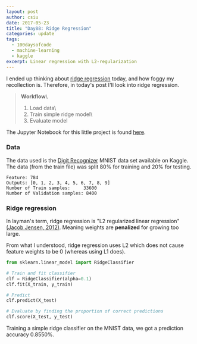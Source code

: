 ```yaml
---
layout: post
author: csiu
date: 2017-05-23
title: "Day88: Ridge Regression"
categories: update
tags:
  - 100daysofcode
  - machine-learning
  - kaggle
excerpt: Linear regression with L2-regularization
---
```


I ended up thinking about [ridge regression](https://en.wikipedia.org/wiki/Tikhonov_regularization) today, and how foggy my recollection is. Therefore, in today's post I'll look into ridge regression.

> **Workflow**\\
> 1. Load data\\
> 2. Train simple ridge model\\
> 3. Evaluate model


The Jupyter Notebook for this little project is found [here](https://nbviewer.jupyter.org/github/csiu/kaggle/blob/master/digit_recognizer/day88-ridge.ipynb).

### Data

The data used is the [Digit Recognizer](https://www.kaggle.com/c/digit-recognizer/data) MNIST data set available on Kaggle. The data (from the train file) was split 80% for training and 20% for testing.

    Feature: 784
    Outputs: [0, 1, 2, 3, 4, 5, 6, 7, 8, 9]
    Number of Train samples:     33600
    Number of Validation samples: 8400

### Ridge regression

In layman's term, ridge regression is "L2 regularized linear regression" [(Jacob Jensen, 2012)](https://www.quora.com/What-is-Ridge-Regression-in-laymans-terms).
Meaning weights are **penalized** for growing too large.

From what I understood, ridge regression uses L2 which does not cause feature weights to be 0 (whereas using L1 does).

```python
from sklearn.linear_model import RidgeClassifier

# Train and fit classifier
clf = RidgeClassifier(alpha=0.1)
clf.fit(X_train, y_train)

# Predict
clf.predict(X_test)

# Evaluate by finding the proportion of correct predictions
clf.score(X_test, y_test)
```

Training a simple ridge classifier on the MNIST data, we got a prediction accuracy 0.8550%.
